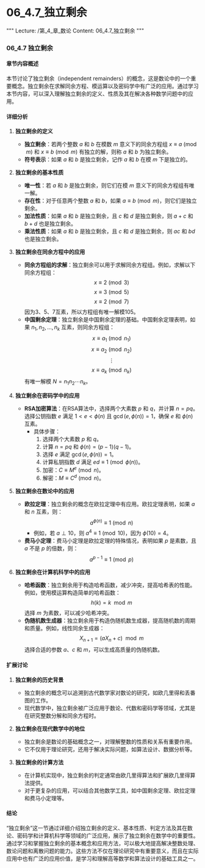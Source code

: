 # 06_4.7_独立剩余

"""
Lecture: /第_4_章_数论
Content: 06_4.7_独立剩余
"""

### 06_4.7 独立剩余

#### 章节内容概述

本节讨论了独立剩余（independent remainders）的概念，这是数论中的一个重要概念。独立剩余在求解同余方程、模运算以及密码学中有广泛的应用。通过学习本节内容，可以深入理解独立剩余的定义、性质及其在解决各种数学问题中的应用。

#### 详细分析

1. **独立剩余的定义**
    - **独立剩余**：若两个整数 $a$ 和 $b$ 在模数 $m$ 意义下的同余方程组 $x \equiv a \pmod{m}$ 和 $x \equiv b \pmod{m}$ 有独立的解，则称 $a$ 和 $b$ 为独立剩余。
    - **符号表示**：如果 $a$ 和 $b$ 是独立剩余，记作 $a$ 和 $b$ 在模 $m$ 下是独立的。

2. **独立剩余的基本性质**
    - **唯一性**：若 $a$ 和 $b$ 是独立剩余，则它们在模 $m$ 意义下的同余方程组有唯一解。
    - **存在性**：对于任意两个整数 $a$ 和 $b$，如果 $a \equiv b \pmod{m}$，则它们是独立剩余。
    - **加法性质**：如果 $a$ 和 $b$ 是独立剩余，且 $c$ 和 $d$ 是独立剩余，则 $a + c$ 和 $b + d$ 也是独立剩余。
    - **乘法性质**：如果 $a$ 和 $b$ 是独立剩余，且 $c$ 和 $d$ 是独立剩余，则 $ac$ 和 $bd$ 也是独立剩余。

3. **独立剩余在同余方程中的应用**
    - **同余方程组的求解**：独立剩余可以用于求解同余方程组。例如，求解以下同余方程组：
        $$
        x \equiv 2 \pmod{3}
        $$
        $$
        x \equiv 3 \pmod{5}
        $$
        $$
        x \equiv 2 \pmod{7}
        $$
        因为3、5、7互素，所以方程组有唯一解模105。
    - **中国剩余定理**：独立剩余是中国剩余定理的基础。中国剩余定理表明，如果 $n_1, n_2, \ldots, n_k$ 互素，则同余方程组：
        $$
        x \equiv a_1 \pmod{n_1}
        $$
        $$
        x \equiv a_2 \pmod{n_2}
        $$
        $$
        \vdots
        $$
        $$
        x \equiv a_k \pmod{n_k}
        $$
        有唯一解模 $N = n_1 n_2 \cdots n_k$。

4. **独立剩余在密码学中的应用**
    - **RSA加密算法**：在RSA算法中，选择两个大素数 $p$ 和 $q$，并计算 $n = pq$。选择公钥指数 $e$ 满足 $1 < e < \phi(n)$ 且 $\gcd(e, \phi(n)) = 1$，确保 $e$ 和 $\phi(n)$ 互素。
        - 具体步骤：
            1. 选择两个大素数 $p$ 和 $q$。
            2. 计算 $n = pq$ 和 $\phi(n) = (p-1)(q-1)$。
            3. 选择 $e$ 满足 $\gcd(e, \phi(n)) = 1$。
            4. 计算私钥指数 $d$ 满足 $ed \equiv 1 \pmod{\phi(n)}$。
            5. 加密：$C \equiv M^e \pmod{n}$。
            6. 解密：$M \equiv C^d \pmod{n}$。

5. **独立剩余在数论中的应用**
    - **欧拉定理**：独立剩余的概念在欧拉定理中有应用。欧拉定理表明，如果 $a$ 和 $n$ 互素，则：
        $$
        a^{\phi(n)} \equiv 1 \pmod{n}
        $$
        - 例如，若 $a \perp 10$，则 $a^4 \equiv 1 \pmod{10}$，因为 $\phi(10) = 4$。
    - **费马小定理**：费马小定理是欧拉定理的特殊情况，表明如果 $p$ 是素数，且 $a$ 不是 $p$ 的倍数，则：
        $$
        a^{p-1} \equiv 1 \pmod{p}
        $$

6. **独立剩余在计算机科学中的应用**
    - **哈希函数**：独立剩余用于构造哈希函数，减少冲突，提高哈希表的性能。例如，使用模运算构造简单的哈希函数：
        $$
        h(k) = k \mod m
        $$
        选择 $m$ 为素数，可以减少哈希冲突。
    - **伪随机数生成器**：独立剩余用于构造伪随机数生成器，提高随机数的周期和质量。例如，线性同余生成器：
        $$
        X_{n+1} = (aX_n + c) \mod m
        $$
        选择合适的参数 $a$、$c$ 和 $m$，可以生成高质量的伪随机数。

#### 扩展讨论

1. **独立剩余的历史背景**
    - 独立剩余的概念可以追溯到古代数学家对数论的研究，如欧几里得和丢番图的工作。
    - 现代数学中，独立剩余被广泛应用于数论、代数和密码学等领域，尤其是在研究整数分解和同余方程时。

2. **独立剩余在现代数学中的地位**
    - 独立剩余是数论的基础概念之一，对理解整数的性质和关系有重要作用。
    - 它不仅用于理论研究，还用于解决实际问题，如算法设计、数据分析等。

3. **独立剩余的计算方法**
    - 在计算机实现中，独立剩余的判定通常由欧几里得算法和扩展欧几里得算法提供。
    - 对于更复杂的应用，可以结合其他数学工具，如中国剩余定理、欧拉定理和费马小定理等。

#### 结论

“独立剩余”这一节通过详细介绍独立剩余的定义、基本性质、判定方法及其在数论、密码学和计算机科学等领域的广泛应用，展示了独立剩余在数学中的重要性。通过学习和掌握独立剩余的基本概念和应用方法，可以极大地提高解决整数处理、数论问题和离散问题的能力。这些方法不仅在理论研究中有重要意义，而且在实际应用中也有广泛的应用价值，是学习和理解高等数学和算法设计的基础工具之一。